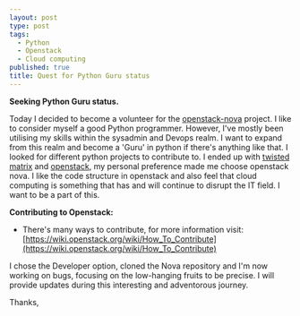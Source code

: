 ```yaml
---
layout: post
type: post
tags: 
  - Python
  - Openstack
  - Cloud computing
published: true
title: Quest for Python Guru status
---
```

**Seeking Python Guru status.**
 
  Today I decided to become a volunteer for the [openstack-nova](http://www.openstack.org/) project. I like to consider myself a good Python programmer. However, I've mostly
been utilising my skills within the sysadmin and Devops realm. I want to expand from this realm and become a 'Guru' in python if there's anything like that.
I looked for different python projects to contribute to. I ended up with [twisted matrix](https://twistedmatrix.com/trac/) and [openstack](http://www.openstack.org/), my personal preference made me choose openstack nova. I like the code structure in openstack and also feel that cloud computing is something that has and will continue to disrupt the IT field. I want to be a part of this.
 
 **Contributing to Openstack:**

   - There's many ways to contribute, for more information visit: [https://wiki.openstack.org/wiki/How_To_Contribute](https://wiki.openstack.org/wiki/How_To_Contribute)


  I chose the Developer option, cloned the Nova repository and I'm now working on bugs, focusing on the low-hanging fruits to be precise. I will provide updates during this interesting and adventorous journey.

Thanks,
